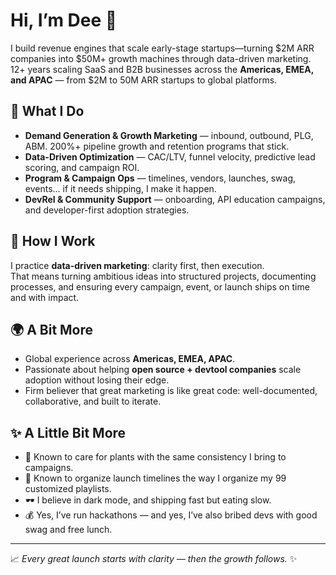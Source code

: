 # Hi, I’m Dee 👋

I build revenue engines that scale early-stage startups—turning $2M ARR companies into $50M+ growth machines through data-driven marketing.
12+ years scaling SaaS and B2B businesses across the **Americas, EMEA, and APAC** — from $2M to 50M ARR startups to global platforms.  

## 🚀 What I Do
- **Demand Generation & Growth Marketing** — inbound, outbound, PLG, ABM. 200%+ pipeline growth and retention programs that stick.  
- **Data-Driven Optimization** — CAC/LTV, funnel velocity, predictive lead scoring, and campaign ROI.  
- **Program & Campaign Ops** — timelines, vendors, launches, swag, events… if it needs shipping, I make it happen.  
- **DevRel & Community Support** — onboarding, API education campaigns, and developer-first adoption strategies.  

## 🤝 How I Work
I practice **data-driven marketing**: clarity first, then execution.  
That means turning ambitious ideas into structured projects, documenting processes, and ensuring every campaign, event, or launch ships on time and with impact.  

## 🌍 A Bit More
- Global experience across **Americas, EMEA, APAC**.  
- Passionate about helping **open source + devtool companies** scale adoption without losing their edge.  
- Firm believer that great marketing is like great code: well-documented, collaborative, and built to iterate.  

## ✨ A Little Bit More
- 🌱 Known to care for plants with the same consistency I bring to campaigns.  
- 🚀 Known to organize launch timelines the way I organize my 99 customized playlists.  
- 🕶️ I believe in dark mode, and shipping fast but eating slow.  
- 💰 Yes, I’ve run hackathons — and yes, I’ve also bribed devs with good swag and free lunch.  

---
📈 *Every great launch starts with clarity — then the growth follows.*  ✨



<!--
**OpenSourceDee/OpenSourceDee** is a ✨ _special_ ✨ repository because its `README.md` (this file) appears on your GitHub profile.

Here are some ideas to get you started:

- 🔭 I’m currently working on ...
- 🌱 I’m currently learning ...
- 👯 I’m looking to collaborate on ...
- 🤔 I’m looking for help with ...
- 💬 Ask me about ...
- 📫 How to reach me: ...
- 😄 Pronouns: ...
- ⚡ Fun fact: ...
-->
